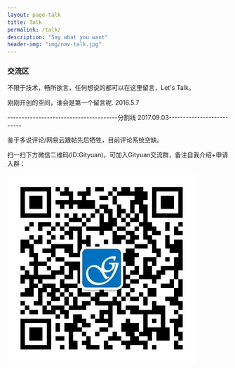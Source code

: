 ```yaml
---
layout: page-talk
title: Talk
permalink: /talk/
description: "Say what you want"
header-img: "img/nav-talk.jpg"
---
```


### 交流区

不限于技术，畅所欲言，任何想说的都可以在这里留言，Let's Talk。

刚刚开创的空间，谁会是第一个留言呢.   2016.5.7



---------------------------------------分割线 2017.09.03--------------------------

鉴于多说评论/网易云跟帖先后牺牲，目前评论系统空缺。
    
扫一扫下方微信二维码(ID:Gityuan)，可加入Gityuan交流群，备注自我介绍+申请入群：

![gityuan](/images/about-me/gityuan_weixin.jpg)
